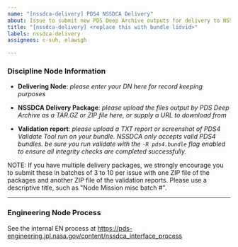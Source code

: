 ```yaml
---
name: "[nssdca-delivery] PDS4 NSSDCA Delivery"
about: Issue to submit new PDS Deep Archive outputs for delivery to NSSDCA
title: "[nssdca-delivery] <replace this with bundle lidvid>"
labels: nssdca-delivery
assignees: c-suh, elawsgh

---
```


### Discipline Node Information

* **Delivering Node**: _please enter your DN here for record keeping purposes_

* **NSSDCA Delivery Package**: _please upload the files output by PDS Deep Archive as a TAR.GZ or ZIP file here, or supply a URL to download from_

* **Validation report**: _please upload a TXT report or screenshot of PDS4 Validate Tool run on your bundle. NSSDCA only accepts valid PDS4 bundles. be sure you run validate with the `-R pds4.bundle` flag enabled to ensure all integrity checks are completed successfully._

NOTE: If you have multiple delivery packages, we strongly encourage you to submit these in batches of 3 to 10 per issue with one ZIP file of the packages and another ZIP file of the validation reports. Please use a descriptive title, such as "Node Mission misc batch #".

----

### Engineering Node Process

See the internal EN process at https://pds-engineering.jpl.nasa.gov/content/nssdca_interface_process
